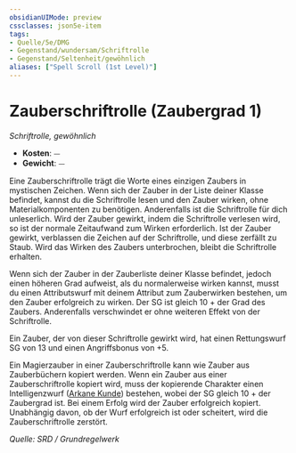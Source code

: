 ```yaml
---
obsidianUIMode: preview
cssclasses: json5e-item
tags:
- Quelle/5e/DMG
- Gegenstand/wundersam/Schriftrolle
- Gegenstand/Seltenheit/gewöhnlich
aliases: ["Spell Scroll (1st Level)"]
---
```

# Zauberschriftrolle (Zaubergrad 1)
*Schriftrolle, gewöhnlich*  

- **Kosten**: ⏤
- **Gewicht**: ⏤

Eine Zauberschriftrolle trägt die Worte eines einzigen Zaubers in mystischen Zeichen. Wenn sich der Zauber in der Liste deiner Klasse befindet, kannst du die Schriftrolle lesen und den Zauber wirken, ohne Materialkomponenten zu benötigen. Anderenfalls ist die Schriftrolle für dich unleserlich. Wird der Zauber gewirkt, indem die Schriftrolle verlesen wird, so ist der normale Zeitaufwand zum Wirken erforderlich. Ist der Zauber gewirkt, verblassen die Zeichen auf der Schriftrolle, und diese zerfällt zu Staub. Wird das Wirken des Zaubers unterbrochen, bleibt die Schriftrolle erhalten.

Wenn sich der Zauber in der Zauberliste deiner Klasse befindet, jedoch einen höheren Grad aufweist, als du normalerweise wirken kannst, musst du einen Attributswurf mit deinem Attribut zum Zauberwirken bestehen, um den Zauber erfolgreich zu wirken. Der SG ist gleich 10 + der Grad des Zaubers. Anderenfalls verschwindet er ohne weiteren Effekt von der Schriftrolle.

Ein Zauber, der von dieser Schriftrolle gewirkt wird, hat einen Rettungswurf SG von 13 und einen Angriffsbonus von +5.

Ein Magierzauber in einer Zauberschriftrolle kann wie Zauber aus Zauberbüchern kopiert werden. Wenn ein Zauber aus einer Zauberschriftrolle kopiert wird, muss der kopierende Charakter einen Intelligenzwurf ([Arkane Kunde](rules/skills.md#Arcana)) bestehen, wobei der SG gleich 10 + der Zaubergrad ist. Bei einem Erfolg wird der Zauber erfolgreich kopiert. Unabhängig davon, ob der Wurf erfolgreich ist oder scheitert, wird die Zauberschriftrolle zerstört.

*Quelle: SRD / Grundregelwerk*